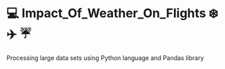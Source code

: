 # :computer: Impact_Of_Weather_On_Flights  :snowflake: :airplane: ☔ 
Processing large data sets using Python language and Pandas library
